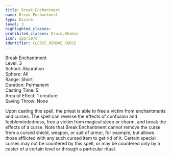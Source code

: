 ```yaml
---
title: Break Enchantment
name: Break Enchantment
type: Divine
level: 3
highlighted_classes: 
prohibited_classes: Druid,Shaman
icon: sppr307c
identifier: CLERIC_REMOVE_CURSE
---
```

Break Enchantment  
Level: 3  
School: Abjuration  
Sphere: All  
Range: Short  
Duration: Permanent  
Casting Time: 5  
Area of Effect: 1 creature  
Saving Throw: None  
  
Upon casting this spell, the priest is able to free a victim from enchantments and curses. The spell can reverse the effects of confusion and feeblemindedness, free a victim from magical sleep or charm, and break the effects of a curse. Note that Break Enchantment cannot remove the curse from a cursed shield, weapon, or suit of armor, for example, but allows those afflicted with any such cursed item to get rid of it. Certain special curses may not be countered by this spell, or may be countered only by a caster of a certain level or through a particular ritual.  
